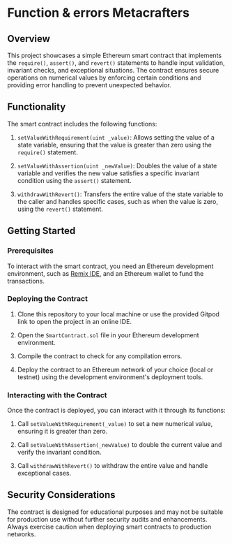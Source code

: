 # Function & errors Metacrafters

## Overview

This project showcases a simple Ethereum smart contract that implements the `require()`, `assert()`, and `revert()` statements to handle input validation, invariant checks, and exceptional situations. The contract ensures secure operations on numerical values by enforcing certain conditions and providing error handling to prevent unexpected behavior.

## Functionality

The smart contract includes the following functions:

1. `setValueWithRequirement(uint _value)`: Allows setting the value of a state variable, ensuring that the value is greater than zero using the `require()` statement.

2. `setValueWithAssertion(uint _newValue)`: Doubles the value of a state variable and verifies the new value satisfies a specific invariant condition using the `assert()` statement.

3. `withdrawWithRevert()`: Transfers the entire value of the state variable to the caller and handles specific cases, such as when the value is zero, using the `revert()` statement.

## Getting Started

### Prerequisites

To interact with the smart contract, you need an Ethereum development environment, such as [Remix IDE](https://remix.ethereum.org/), and an Ethereum wallet to fund the transactions.

### Deploying the Contract

1. Clone this repository to your local machine or use the provided Gitpod link to open the project in an online IDE.

2. Open the `SmartContract.sol` file in your Ethereum development environment.

3. Compile the contract to check for any compilation errors.

4. Deploy the contract to an Ethereum network of your choice (local or testnet) using the development environment's deployment tools.

### Interacting with the Contract

Once the contract is deployed, you can interact with it through its functions:

1. Call `setValueWithRequirement(_value)` to set a new numerical value, ensuring it is greater than zero.

2. Call `setValueWithAssertion(_newValue)` to double the current value and verify the invariant condition.

3. Call `withdrawWithRevert()` to withdraw the entire value and handle exceptional cases.

## Security Considerations

The contract is designed for educational purposes and may not be suitable for production use without further security audits and enhancements. Always exercise caution when deploying smart contracts to production networks.
